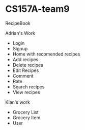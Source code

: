 # CS157A-team9
RecipeBook


Adrian's Work
- Login
- Signup
- Home with recomended recipes
- Add recipes
- Delete recipes
- Edit Recipes
- Comment
- Rate
- Search recipes
- View recipes

Kian's work

- Grocery List
- Grocery Item
- User
